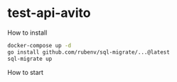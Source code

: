 # test-api-avito

How to install
```bash
docker-compose up -d
go install github.com/rubenv/sql-migrate/...@latest
sql-migrate up
```
How to start
